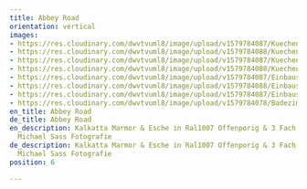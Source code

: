 ```yaml
---
title: Abbey Road
orientation: vertical
images:
- https://res.cloudinary.com/dwvtvuml8/image/upload/v1579784087/Kuechenzeile-Sideboard-Wohnzimmer-Einbauschrank_yx4i2h.jpg
- https://res.cloudinary.com/dwvtvuml8/image/upload/v1579784088/Kuechenzeile-Sideboard-schwarz-Steinplatte_gpobz9.jpg
- https://res.cloudinary.com/dwvtvuml8/image/upload/v1579784087/Kuechenzeile-Sideboard-Kueche-Unterschrank_cm2frp.jpg
- https://res.cloudinary.com/dwvtvuml8/image/upload/v1579784088/Kuechenzeile-Arbeitsplatte-Stein-Kueche-schwarz_qogimv.jpg
- https://res.cloudinary.com/dwvtvuml8/image/upload/v1579784087/Einbauschrank-wandhoch-Fronten-Einteilung_mrltcv.jpg
- https://res.cloudinary.com/dwvtvuml8/image/upload/v1579784088/Einbauschrank-wandhoch-Eiche-Schrank_si84rx.jpg
- https://res.cloudinary.com/dwvtvuml8/image/upload/v1579784087/Einbauschrank-schwarz-wandhoch-hochwertig_k9pxex.jpg
- https://res.cloudinary.com/dwvtvuml8/image/upload/v1579784078/Badezimmer-Waschtisch_t0tegf.jpg
en_title: Abbey Road
de_title: Abbey Road
en_description: Kalkatta Marmor & Esche in Ral1007 Offenporig & 3 Fach Lackiert /
  Michael Sass Fotografie
de_description: Kalkatta Marmor & Esche in Ral1007 Offenporig & 3 Fach Lackiert /
  Michael Sass Fotografie
position: 6

---
```

